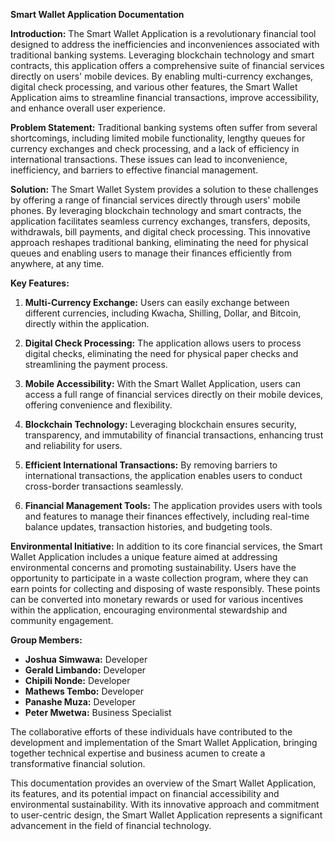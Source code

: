 **Smart Wallet Application Documentation**

**Introduction:**
The Smart Wallet Application is a revolutionary financial tool designed to address the inefficiencies and inconveniences associated with traditional banking systems. Leveraging blockchain technology and smart contracts, this application offers a comprehensive suite of financial services directly on users' mobile devices. By enabling multi-currency exchanges, digital check processing, and various other features, the Smart Wallet Application aims to streamline financial transactions, improve accessibility, and enhance overall user experience.

**Problem Statement:**
Traditional banking systems often suffer from several shortcomings, including limited mobile functionality, lengthy queues for currency exchanges and check processing, and a lack of efficiency in international transactions. These issues can lead to inconvenience, inefficiency, and barriers to effective financial management.

**Solution:**
The Smart Wallet System provides a solution to these challenges by offering a range of financial services directly through users' mobile phones. By leveraging blockchain technology and smart contracts, the application facilitates seamless currency exchanges, transfers, deposits, withdrawals, bill payments, and digital check processing. This innovative approach reshapes traditional banking, eliminating the need for physical queues and enabling users to manage their finances efficiently from anywhere, at any time.

**Key Features:**
1. **Multi-Currency Exchange:** Users can easily exchange between different currencies, including Kwacha, Shilling, Dollar, and Bitcoin, directly within the application.
  
2. **Digital Check Processing:** The application allows users to process digital checks, eliminating the need for physical paper checks and streamlining the payment process.
  
3. **Mobile Accessibility:** With the Smart Wallet Application, users can access a full range of financial services directly on their mobile devices, offering convenience and flexibility.

4. **Blockchain Technology:** Leveraging blockchain ensures security, transparency, and immutability of financial transactions, enhancing trust and reliability for users.

5. **Efficient International Transactions:** By removing barriers to international transactions, the application enables users to conduct cross-border transactions seamlessly.

6. **Financial Management Tools:** The application provides users with tools and features to manage their finances effectively, including real-time balance updates, transaction histories, and budgeting tools.

**Environmental Initiative:**
In addition to its core financial services, the Smart Wallet Application includes a unique feature aimed at addressing environmental concerns and promoting sustainability. Users have the opportunity to participate in a waste collection program, where they can earn points for collecting and disposing of waste responsibly. These points can be converted into monetary rewards or used for various incentives within the application, encouraging environmental stewardship and community engagement.

**Group Members:**
- **Joshua Simwawa:** Developer
- **Gerald Limbando:** Developer
- **Chipili Nonde:** Developer
- **Mathews Tembo:** Developer
- **Panashe Muza:** Developer
- **Peter Mwetwa:** Business Specialist

The collaborative efforts of these individuals have contributed to the development and implementation of the Smart Wallet Application, bringing together technical expertise and business acumen to create a transformative financial solution.

This documentation provides an overview of the Smart Wallet Application, its features, and its potential impact on financial accessibility and environmental sustainability. With its innovative approach and commitment to user-centric design, the Smart Wallet Application represents a significant advancement in the field of financial technology.
